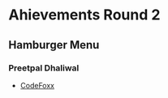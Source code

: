# Ahievements Round 2
## Hamburger Menu

### Preetpal Dhaliwal 

- [CodeFoxx](https://www.youtube.com/watch?v=flItyHiDm7E&ab_channel=codefoxx)

